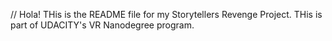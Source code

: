 // Hola! THis is the README file for my Storytellers Revenge Project. THis is part of UDACITY's VR Nanodegree program.


